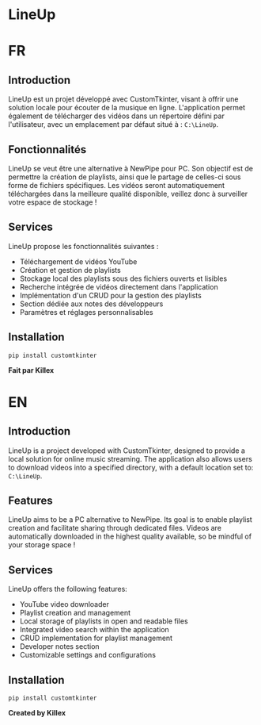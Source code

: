# LineUp

# FR
## Introduction
LineUp est un projet développé avec CustomTkinter, visant à offrir une solution locale pour écouter de la musique en ligne. L'application permet également de télécharger des vidéos dans un répertoire défini par l'utilisateur, avec un emplacement par défaut situé à : `C:\LineUp`.

## Fonctionnalités
LineUp se veut être une alternative à NewPipe pour PC. Son objectif est de permettre la création de playlists, ainsi que le partage de celles-ci sous forme de fichiers spécifiques. Les vidéos seront automatiquement téléchargées dans la meilleure qualité disponible, veillez donc à surveiller votre espace de stockage !

## Services 
LineUp propose les fonctionnalités suivantes :

- Téléchargement de vidéos YouTube
- Création et gestion de playlists
- Stockage local des playlists sous des fichiers ouverts et lisibles
- Recherche intégrée de vidéos directement dans l'application
- Implémentation d'un CRUD pour la gestion des playlists
- Section dédiée aux notes des développeurs
- Paramètres et réglages personnalisables

## Installation
`pip install customtkinter`

**Fait par Killex**

# EN
## Introduction
LineUp is a project developed with CustomTkinter, designed to provide a local solution for online music streaming. The application also allows users to download videos into a specified directory, with a default location set to: `C:\LineUp`.

## Features
LineUp aims to be a PC alternative to NewPipe. Its goal is to enable playlist creation and facilitate sharing through dedicated files. Videos are automatically downloaded in the highest quality available, so be mindful of your storage space !

## Services
LineUp offers the following features:

- YouTube video downloader
- Playlist creation and management
- Local storage of playlists in open and readable files
- Integrated video search within the application
- CRUD implementation for playlist management
- Developer notes section
- Customizable settings and configurations

## Installation
`pip install customtkinter`

**Created by Killex**
